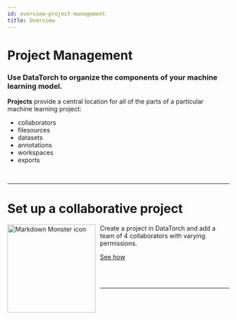 ```yaml
---
id: overview-project-management
title: Overview
---
```


# Project Management
### Use DataTorch to organize the components of your machine learning model.
**Projects** provide a central location for all of the parts of a particular machine learning project:
- collaborators
- filesources
- datasets
- annotations
- workspaces
- exports

<br />

---

# Set up a collaborative project
<img src="/figures/getting-started/create-project.png"
    width="200px"
     alt="Markdown Monster icon"
     style="float: left; margin-right: 10px;" />

Create a project in DataTorch and add a team of 4 collaborators with varying permissions.

[See how](/tutorial-collab-project-setup)

<br/>

<br/>

---